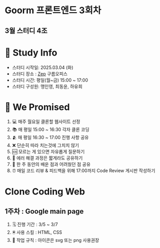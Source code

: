 # Goorm 프론트엔드 3회차
## 3월 스터디 4조

# 📜 Study Info

- 스터디 시작일: 2025.03.04 (화)
- 스터디 장소 : [Zep](https://zep.us/play/yondAn) 구름오피스
- 스터디 시간: 평일(월~금) 15:00 ~ 17:00
- 스터디 구성원: 맹인영, 최동윤, 하유희

# 🤝 We Promised

1. 💻 매주 월요일 클론할 웹사이트 선정
2. 📚 매 평일 15:00 ~ 16:30 각자 클론 코딩 
3. 🫂 매 평일 16:30 ~ 17:00 진행 사항 공유
4. ❌ 단순히 따라 치는것에 그치치 않기
5. 🆘 모르는 게 있으면 자유롭게 질문하기
6. 📝 에러 해결 과정은 짧게라도 공유하기
7. 🥸 한 주 동안의 배운 점과 어려웠던 점 공유
8. ⏰ 매일 코드 리뷰 & 피드백을 위해 17:00까지 Code Review 게시판 작성하기

# Clone Coding Web

## 1주차 : Google main page
1. 🗓️ 진행 기간 : 3/5 ~ 3/7
2. 🖲️ 사용 스킬 : HTML, CSS
3. 🚫 작업 규칙 : 아이콘은 svg 또는 png 사용권장